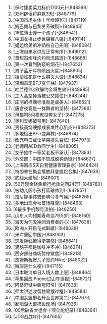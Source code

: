
1. [保时捷卖菜刀标价1700元]-[848598]
1. [郑州辟谣将静默3天]-[848779]
1. [中国市场主体十年增超1亿]-[847119]
1. [姆巴佩与巴黎关系破裂]-[848943]
1. [18位博士养一个孩子]-[848541]
1. [中国女排止步世锦赛八强]-[849114]
1. [姐姐给弟弟冲奶粉自己先喝]-[848084]
1. [上海自来水供应正常有序]-[849012]
1. [景甜冯绍峰灼灼风流路透]-[848668]
1. [第一次看到防窥的烟花]-[847653]
1. [男子蓝牙耳机喷出火星]-[848905]
1. [摇滚狂花是什么爽文人设]-[848624]
1. [深圳首现BF.7变异株]-[847937]
1. [哈兰德2亿欧解约金将生效]-[848985]
1. [工人高空掉落被公交接住]-[848244]
1. [庄羽的择偶标准就是虞美人]-[848621]
1. [唐宫夜宴是一群舞者的坚持]-[847566]
1. [母猫叼5只猫崽投奔女子]-[847275]
1. [奥利安娜被禁用]-[847640]
1. [男孩高烧硬撑成暴发性心肌炎]-[848273]
1. [多地检出BF.7变异株]-[848874]
1. [改充电口或让苹果损失百亿]-[847973]
1. [老师用AED救回学生]-[848005]
1. [女子抽中一等奖老板不承认]-[847883]
1. [外交部：中国不赞成脱钩断链]-[848627]
1. [上海回应5天自我健康管理要求]-[848424]
1. [特朗普在集会播放拜登尴尬合集]-[847639]
1. [底线大结局]-[848001]
1. [50万现金烧焦银行抢救兑回24万]-[848780]
1. [被幼儿园小孩打篮球帅到]-[847857]
1. [拉尼娜事件或影响今冬气候]-[848265]
1. [多地出现今秋首场降雪]-[848463]
1. [6最多手机靓号流拍]-[848250]
1. [山东人均预期寿命达79.5岁]-[848160]
1. [海天为何没挽回消费者的心]-[847638]
1. [欧洲人开启花式取暖]-[848628]
1. [米卢重回中国]-[848003]
1. [这发际线撩得挺突然]-[848641]
1. [满脑子都是咖啡冲不冲]-[846374]
1. [西安部分商场暂停堂食]-[848218]
1. [詹姆斯祝贺儿子签约Nike]-[848022]
1. [微瑕是什么梗]-[847115]
1. [日本取消单日入境人数上限]-[848464]
1. [苹果回应iPhone过山车误报]-[848721]
1. [阿桑奇狱中新冠阳性]-[847838]
1. [师太讲述收留独臂猴过程]-[848584]
1. [中国女篮排名升至世界第二]-[847673]
1. [鄱阳湖大型捕鱼现场]-[847926]
1. [00后破省大运会十项全能纪录]-[848394]
1. [JDG战胜G2]-[847605]
